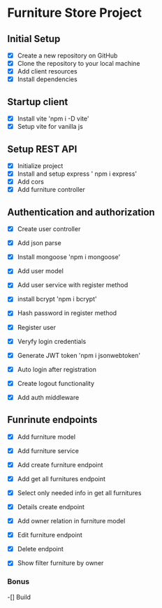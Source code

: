 # Furniture Store Project

## Initial Setup
- [x] Create a new repository on GitHub
- [x] Clone the repository to your local machine
- [x] Add client resources
- [x] Install dependencies

## Startup client
- [x] Install vite 'npm i -D vite'
- [x] Setup vite for vanilla js

## Setup REST API
- [x] Initialize project
- [x] Install and setup express ' npm i express'
- [x] Add cors
- [x] Add furniture controller

## Authentication and authorization
- [x] Create user controller
- [x] Add json parse
- [x] Install mongoose 'npm i mongoose'
- [x] Add user model
- [x] Add user service with register method
- [x] install bcrypt 'npm i bcrypt'
- [x] Hash password in register method
- [x] Register user
- [x] Veryfy login credentials
- [x] Generate JWT token 'npm i jsonwebtoken'
- [x] Auto login after registration
- [x] Create logout functionality
- [x] Add auth middleware


## Funrinute endpoints
- [x] Add furniture model
- [x] Add furniture service
- [x] Add create furniture endpoint
- [x] Add get all furnitures endpoint
- [x] Select only needed info in get all furnitures
- [x] Details create endpoint
- [x] Add owner relation in furniture model
- [x] Edit furniture endpoint
- [x] Delete endpoint
- [x] Show filter furniture by owner


 ### Bonus
-[] Build